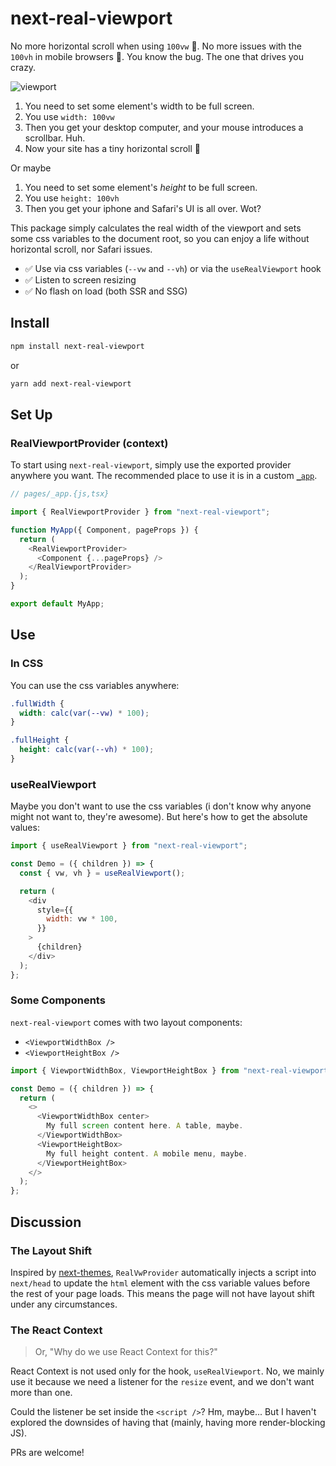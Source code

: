 # next-real-viewport

No more horizontal scroll when using `100vw` 🎉. No more issues with the `100vh` in mobile browsers 🤯.
You know the bug. The one that drives you crazy.

![viewport](https://user-images.githubusercontent.com/13522179/174339237-a05d651b-aa36-43d9-8dd9-85a4f32b74f4.png)


1. You need to set some element's width to be full screen.
2. You use `width: 100vw`
3. Then you get your desktop computer, and your mouse introduces a scrollbar. Huh.
4. Now your site has a tiny horizontal scroll 🤮

Or maybe

1. You need to set some element's _height_ to be full screen.
2. You use `height: 100vh`
3. Then you get your iphone and Safari's UI is all over. Wot?

This package simply calculates the real width of the viewport and sets some css variables to the document root, so you can enjoy a life without horizontal scroll, nor Safari issues.

- ✅ Use via css variables (`--vw` and `--vh`) or via the `useRealViewport` hook
- ✅ Listen to screen resizing
- ✅ No flash on load (both SSR and SSG)

## Install

```bash
npm install next-real-viewport
```

or

```bash
yarn add next-real-viewport
```

## Set Up

### RealViewportProvider (context)

To start using `next-real-viewport`, simply use the exported provider anywhere you want. The recommended place to use it is in a custom [`_app`](https://nextjs.org/docs/advanced-features/custom-app).

```js
// pages/_app.{js,tsx}

import { RealViewportProvider } from "next-real-viewport";

function MyApp({ Component, pageProps }) {
  return (
    <RealViewportProvider>
      <Component {...pageProps} />
    </RealViewportProvider>
  );
}

export default MyApp;
```

## Use

### In CSS

You can use the css variables anywhere:

```css
.fullWidth {
  width: calc(var(--vw) * 100);
}

.fullHeight {
  height: calc(var(--vh) * 100);
}
```

### useRealViewport

Maybe you don't want to use the css variables (i don't know why anyone might not want to, they're awesome). But here's how to get the absolute values:

```js
import { useRealViewport } from "next-real-viewport";

const Demo = ({ children }) => {
  const { vw, vh } = useRealViewport();

  return (
    <div
      style={{
        width: vw * 100,
      }}
    >
      {children}
    </div>
  );
};
```

### Some Components

`next-real-viewport` comes with two layout components:

- `<ViewportWidthBox />`
- `<ViewportHeightBox />`

```js
import { ViewportWidthBox, ViewportHeightBox } from "next-real-viewport";

const Demo = ({ children }) => {
  return (
    <>
      <ViewportWidthBox center>
        My full screen content here. A table, maybe.
      </ViewportWidthBox>
      <ViewportHeightBox>
        My full height content. A mobile menu, maybe.
      </ViewportHeightBox>
    </>
  );
};
```

## Discussion

### The Layout Shift

Inspired by [next-themes](https://github.com/pacocoursey/next-themes), `RealVwProvider` automatically injects a script into `next/head` to update the `html` element with the css variable values before the rest of your page loads. This means the page will not have layout shift under any circumstances.

### The React Context

> Or, "Why do we use React Context for this?"

React Context is not used only for the hook, `useRealViewport`. No, we mainly use it because we need a listener for the `resize` event, and we don't want more than one.

Could the listener be set inside the `<script />`? Hm, maybe... But I haven't explored the downsides of having that (mainly, having more render-blocking JS).

PRs are welcome!
